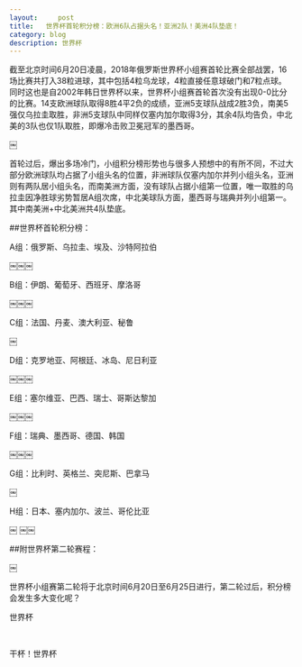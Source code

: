 ```yaml
---
layout:     post
title:   世界杯首轮积分榜：欧洲6队占据头名！亚洲2队！美洲4队垫底！
category: blog
description: 世界杯
---
```


截至北京时间6月20日凌晨，2018年俄罗斯世界杯小组赛首轮比赛全部战罢，16场比赛共打入38粒进球，其中包括4粒乌龙球，4粒直接任意球破门和7粒点球。同时这也是自2002年韩日世界杯以来，世界杯小组赛首轮首次没有出现0-0比分的比赛。14支欧洲球队取得8胜4平2负的成绩，亚洲5支球队战成2胜3负，南美5强仅乌拉圭取胜，非洲5支球队中同样仅塞内加尔取得3分，其余4队均告负，中北美的3队也仅1队取胜，即爆冷击败卫冕冠军的墨西哥。

￼<img scr="/images/aa.webp.jpg" />

首轮过后，爆出多场冷门，小组积分榜形势也与很多人预想中的有所不同，不过大部分欧洲球队均占据了小组头名的位置，非洲球队仅塞内加尔并列小组头名，亚洲则有两队居小组头名，而南美洲方面，没有球队占据小组第一位置，唯一取胜的乌拉圭因净胜球劣势暂居A组次席，中北美球队方面，墨西哥与瑞典并列小组第一。其中南美洲+中北美洲共4队垫底。

##世界杯首轮积分榜：

A组：俄罗斯、乌拉圭、埃及、沙特阿拉伯

￼￼￼<img scr="/images/bb.webp.jpg" />

B组：伊朗、葡萄牙、西班牙、摩洛哥

￼￼￼<img scr="/images/cc.webp.jpg" />

C组：法国、丹麦、澳大利亚、秘鲁

￼<img scr="/images/dd.webp.jpg" />

D组：克罗地亚、阿根廷、冰岛、尼日利亚

￼￼￼<img scr="/images/ee.webp.jpg" />

E组：塞尔维亚、巴西、瑞士、哥斯达黎加

￼￼￼<img scr="/images/ff.webp.jpg" />

F组：瑞典、墨西哥、德国、韩国

￼￼￼<img scr="/images/gg.webp.jpg" />

G组：比利时、英格兰、突尼斯、巴拿马

￼<img scr="/images/hh.webp.jpg" />

H组：日本、塞内加尔、波兰、哥伦比亚

￼
￼￼<img scr="/images/jj.webp.jpg" />

##附世界杯第二轮赛程：

￼<img scr="/images/kk.webp.jpg" />

世界杯小组赛第二轮将于北京时间6月20日至6月25日进行，第二轮过后，积分榜会发生多大变化呢？




世界杯

 

干杯！世界杯

